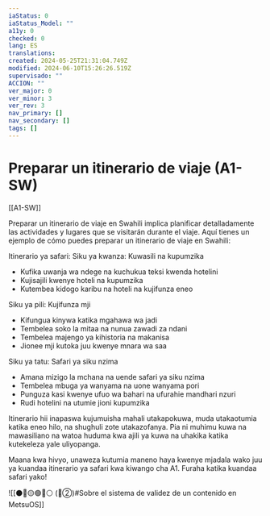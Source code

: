 ```yaml
---
iaStatus: 0
iaStatus_Model: ""
a11y: 0
checked: 0
lang: ES
translations: 
created: 2024-05-25T21:31:04.749Z
modified: 2024-06-10T15:26:26.519Z
supervisado: ""
ACCION: ""
ver_major: 0
ver_minor: 3
ver_rev: 3
nav_primary: []
nav_secondary: []
tags: []
---
```

# Preparar un itinerario de viaje (A1-SW)

[[A1-SW]]

Preparar un itinerario de viaje en Swahili implica planificar detalladamente las actividades y lugares que se visitarán durante el viaje. Aquí tienes un ejemplo de cómo puedes preparar un itinerario de viaje en Swahili:

Itinerario ya safari:
Siku ya kwanza: Kuwasili na kupumzika
- Kufika uwanja wa ndege na kuchukua teksi kwenda hotelini
- Kujisajili kwenye hoteli na kupumzika
- Kutembea kidogo karibu na hoteli na kujifunza eneo

Siku ya pili: Kujifunza mji
- Kifungua kinywa katika mgahawa wa jadi
- Tembelea soko la mitaa na nunua zawadi za ndani
- Tembelea majengo ya kihistoria na makanisa
- Jionee mji kutoka juu kwenye mnara wa saa

Siku ya tatu: Safari ya siku nzima
- Amana mizigo la mchana na uende safari ya siku nzima
- Tembelea mbuga ya wanyama na uone wanyama pori
- Punguza kasi kwenye ufuo wa bahari na ufurahie mandhari nzuri
- Rudi hotelini na utumie jioni kupumzika

Itinerario hii inapaswa kujumuisha mahali utakapokuwa, muda utakaotumia katika eneo hilo, na shughuli zote utakazofanya. Pia ni muhimu kuwa na mawasiliano na watoa huduma kwa ajili ya kuwa na uhakika katika kutekeleza yale uliyopanga.

Maana kwa hivyo, unaweza kutumia maneno haya kwenye mjadala wako juu ya kuandaa itinerario ya safari kwa kiwango cha A1. Furaha katika kuandaa safari yako!

![[⚫🔴🟡🟢🔵⚪ (🔴②)#Sobre el sistema de validez de un contenido en MetsuOS]]